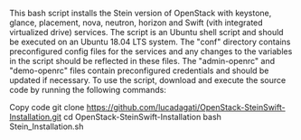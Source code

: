 This bash script installs the Stein version of OpenStack with keystone, glance, placement, nova, neutron, horizon and Swift (vith integrated virtualized drive) services. The script is an Ubuntu shell script and should be executed on an Ubuntu 18.04 LTS system. The "conf" directory contains preconfigured config files for the services and any changes to the variables in the script should be reflected in these files. The "admin-openrc" and "demo-openrc" files contain preconfigured credentials and should be updated if necessary. To use the script, download and execute the source code by running the following commands:

Copy code
git clone https://github.com/lucadagati/OpenStack-SteinSwift-Installation.git
cd OpenStack-SteinSwift-Installation
bash Stein_Installation.sh
